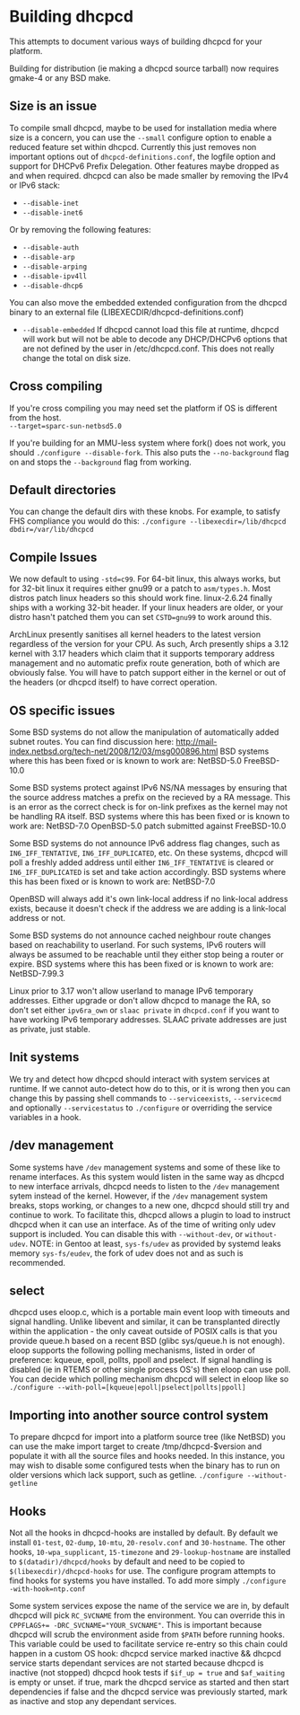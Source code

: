 # Building dhcpcd

This attempts to document various ways of building dhcpcd for your
platform.

Building for distribution (ie making a dhcpcd source tarball) now requires
gmake-4 or any BSD make.

## Size is an issue
To compile small dhcpcd, maybe to be used for installation media where
size is a concern, you can use the `--small` configure option to enable
a reduced feature set within dhcpcd.
Currently this just removes non important options out of
`dhcpcd-definitions.conf`, the logfile option and
support for DHCPv6 Prefix Delegation.
Other features maybe dropped as and when required.
dhcpcd can also be made smaller by removing the IPv4 or IPv6 stack:
  *  `--disable-inet`
  *  `--disable-inet6`

Or by removing the following features:
  *  `--disable-auth`
  *  `--disable-arp`
  *  `--disable-arping`
  *  `--disable-ipv4ll`
  *  `--disable-dhcp6`

You can also move the embedded extended configuration from the dhcpcd binary
to an external file (LIBEXECDIR/dhcpcd-definitions.conf)
  *  `--disable-embedded`
If dhcpcd cannot load this file at runtime, dhcpcd will work but will not be
able to decode any DHCP/DHCPv6 options that are not defined by the user
in /etc/dhcpcd.conf. This does not really change the total on disk size.

## Cross compiling
If you're cross compiling you may need set the platform if OS is different
from the host.  
`--target=sparc-sun-netbsd5.0`

If you're building for an MMU-less system where fork() does not work, you
should `./configure --disable-fork`.
This also puts the `--no-background` flag on and stops the `--background` flag
from working.

## Default directories
You can change the default dirs with these knobs.
For example, to satisfy FHS compliance you would do this:
`./configure --libexecdir=/lib/dhcpcd dbdir=/var/lib/dhcpcd`

## Compile Issues
We now default to using `-std=c99`. For 64-bit linux, this always works, but
for 32-bit linux it requires either gnu99 or a patch to `asm/types.h`.
Most distros patch linux headers so this should work fine.
linux-2.6.24 finally ships with a working 32-bit header.
If your linux headers are older, or your distro hasn't patched them you can
set `CSTD=gnu99` to work around this.

ArchLinux presently sanitises all kernel headers to the latest version
regardless of the version for your CPU. As such, Arch presently ships a
3.12 kernel with 3.17 headers which claim that it supports temporary address
management and no automatic prefix route generation, both of which are
obviously false. You will have to patch support either in the kernel or
out of the headers (or dhcpcd itself) to have correct operation.

## OS specific issues
Some BSD systems do not allow the manipulation of automatically added subnet
routes. You can find discussion here:
    http://mail-index.netbsd.org/tech-net/2008/12/03/msg000896.html
BSD systems where this has been fixed or is known to work are:
    NetBSD-5.0
    FreeBSD-10.0

Some BSD systems protect against IPv6 NS/NA messages by ensuring that the
source address matches a prefix on the recieved by a RA message.
This is an error as the correct check is for on-link prefixes as the
kernel may not be handling RA itself.
BSD systems where this has been fixed or is known to work are:
    NetBSD-7.0
    OpenBSD-5.0
    patch submitted against FreeBSD-10.0

Some BSD systems do not announce IPv6 address flag changes, such as
`IN6_IFF_TENTATIVE`, `IN6_IFF_DUPLICATED`, etc. On these systems,
dhcpcd will poll a freshly added address until either `IN6_IFF_TENTATIVE` is
cleared or `IN6_IFF_DUPLICATED` is set and take action accordingly.
BSD systems where this has been fixed or is known to work are:
    NetBSD-7.0

OpenBSD will always add it's own link-local address if no link-local address
exists, because it doesn't check if the address we are adding is a link-local
address or not.

Some BSD systems do not announce cached neighbour route changes based
on reachability to userland. For such systems, IPv6 routers will always
be assumed to be reachable until they either stop being a router or expire.
BSD systems where this has been fixed or is known to work are:
    NetBSD-7.99.3

Linux prior to 3.17 won't allow userland to manage IPv6 temporary addresses.
Either upgrade or don't allow dhcpcd to manage the RA,
so don't set either `ipv6ra_own` or `slaac private` in `dhcpcd.conf` if you
want to have working IPv6 temporary addresses.
SLAAC private addresses are just as private, just stable.

## Init systems
We try and detect how dhcpcd should interact with system services at runtime.
If we cannot auto-detect how do to this, or it is wrong then
you can change this by passing shell commands to `--serviceexists`,
`--servicecmd` and optionally `--servicestatus` to `./configure` or overriding
the service variables in a hook.


## /dev management
Some systems have `/dev` management systems and some of these like to rename
interfaces. As this system would listen in the same way as dhcpcd to new
interface arrivals, dhcpcd needs to listen to the `/dev` management sytem
instead of the kernel. However, if the `/dev` management system breaks, stops
working, or changes to a new one, dhcpcd should still try and continue to work.
To facilitate this, dhcpcd allows a plugin to load to instruct dhcpcd when it
can use an interface. As of the time of writing only udev support is included.
You can disable this with `--without-dev`, or `without-udev`.
NOTE: in Gentoo at least, `sys-fs/udev` as provided by systemd leaks memory
`sys-fs/eudev`, the fork of udev does not and as such is recommended.

## select
dhcpcd uses eloop.c, which is a portable main event loop with timeouts and
signal handling. Unlike libevent and similar, it can be transplanted directly
within the application - the only caveat outside of POSIX calls is that
you provide queue.h based on a recent BSD (glibc sys/queue.h is not enough).
eloop supports the following polling mechanisms, listed in order of preference:
	kqueue, epoll, pollts, ppoll and pselect.
If signal handling is disabled (ie in RTEMS or other single process
OS's) then eloop can use poll.
You can decide which polling mechanism dhcpcd will select in eloop like so
`./configure --with-poll=[kqueue|epoll|pselect|pollts|ppoll]`


## Importing into another source control system
To prepare dhcpcd for import into a platform source tree (like NetBSD)
you can use the make import target to create /tmp/dhcpcd-$version and
populate it with all the source files and hooks needed.
In this instance, you may wish to disable some configured tests when
the binary has to run on older versions which lack support, such as getline.
`./configure --without-getline`


## Hooks
Not all the hooks in dhcpcd-hooks are installed by default.
By default we install `01-test`, `02-dump`, `10-mtu`, `20-resolv.conf`
and `30-hostname`.
The other hooks, `10-wpa_supplicant`, `15-timezone` and `29-lookup-hostname`
are installed to `$(datadir)/dhcpcd/hooks` by default and need to be
copied to `$(libexecdir)/dhcpcd-hooks` for use.
The configure program attempts to find hooks for systems you have installed.
To add more simply
`./configure -with-hook=ntp.conf`

Some system services expose the name of the service we are in,
by default dhcpcd will pick `RC_SVCNAME` from the environment.
You can override this in `CPPFLAGS+= -DRC_SVCNAME="YOUR_SVCNAME"`.
This is important because dhcpcd will scrub the environment aside from `$PATH`
before running hooks.
This variable could be used to facilitate service re-entry so this chain could
happen in a custom OS hook:
  dhcpcd service marked inactive && dhcpcd service starts
  dependant services are not started because dhcpcd is inactive (not stopped)
  dhcpcd hook tests if `$if_up = true` and `$af_waiting` is empty or unset.
  if true, mark the dhcpcd service as started and then start dependencies
  if false and the dhcpcd service was previously started, mark as inactive and
     stop any dependant services.

